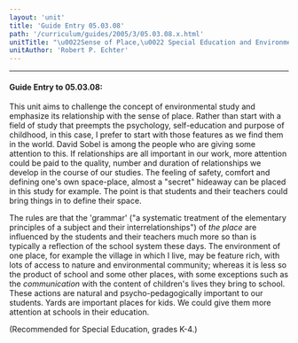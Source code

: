 ```yaml
---
layout: 'unit'
title: 'Guide Entry 05.03.08'
path: '/curriculum/guides/2005/3/05.03.08.x.html'
unitTitle: "\u0022Sense of Place,\u0022 Special Education and Environment"
unitAuthor: 'Robert P. Echter'
---
```


<body>
<hr/>
 <h4>
  Guide Entry to 05.03.08:
 </h4>
 <p>
  This unit aims to challenge the concept of environmental study and emphasize its relationship with the sense of place.  Rather than start with a field of study that preempts the psychology, self-education and purpose of childhood, in this case, I prefer to start with those features as we find them in the world.  David Sobel is among the people who are giving some attention to this.  If relationships are all important in our work, more attention could be paid to the quality, number and duration of relationships we develop in the course of our studies.   The feeling of safety, comfort and defining one's own space-place, almost a "secret" hideaway can be placed in this study for example. The point is that students and their teachers could bring things in to define their space.
 </p>
<p>
  The rules are that the 'grammar' ("a systematic treatment of the elementary principles of a subject and their interrelationships") of
  <i>
   the place
  </i>
  are influenced by the students and their teachers much more so than is typically a reflection of the school system these days.  The environment of one place, for example the village in which I live, may be feature rich, with lots of access to nature and environmental community; whereas it is less so the product of school and some other places, with some exceptions such as the
  <i>
   communication
  </i>
  with the content of children's lives they bring to school.  These actions are natural and psycho-pedagogically important to our students.  Yards are important places for kids.  We could give them more attention at schools in their education.
 </p>
<p>
  (Recommended for Special Education, grades K-4.)
 </p>

</body>
